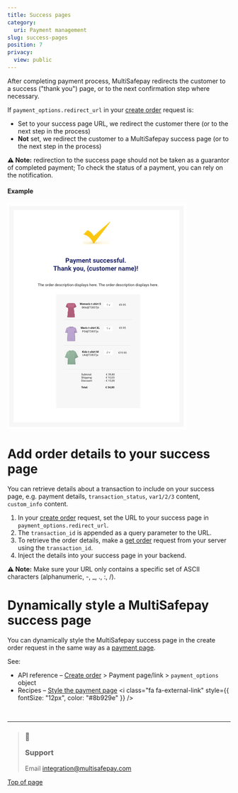 ```yaml
---
title: Success pages
category:
  uri: Payment management
slug: success-pages
position: 7
privacy:
  view: public
---
```

After completing payment process, MultiSafepay redirects the customer to a success ("thank you") page, or to the next confirmation step where necessary.

If `payment_options.redirect_url` in your [create order](/reference/createorder) request is:

* Set to your success page URL, we redirect the customer there (or to the next step in the process)
* **Not** set, we redirect the customer to a MultiSafepay success page (or to the next step in the process)

**⚠️ Note:** redirection to the success page should not be taken as a guarantor of completed payment; To check the status of a payment, you can rely on the notification.

#### Example

<img src="https://raw.githubusercontent.com/MultiSafepay/docs/master/static/img/SuccessPage.png" align="center" />

# Add order details to your success page

You can retrieve details about a transaction to include on your success page, e.g. payment details, `transaction_status`, `var1/2/3` content, `custom_info` content.

1. In your [create order](/reference/createorder) request, set the URL to your success page in `payment_options.redirect_url`.
2. The `transaction_id` is appended as a query parameter to the URL.
3. To retrieve the order details, make a [get order](/reference/getorder) request from your server using the `transaction_id`.
4. Inject the details into your success page in your <Glossary>backend</Glossary>.

**⚠️ Note:** Make sure your URL only contains a specific set of ASCII characters (alphanumeric, -, \_, ., :, /).

# Dynamically style a MultiSafepay success page

You can dynamically style the MultiSafepay success page in the create order request in the same way as a [payment page](/docs/payment-pages/).

See:

* API reference – [Create order](/reference/createorder/) > Payment page/link > `payment_options` object
* Recipes – <a href="https://docs.multisafepay.com/recipes/style-the-payment-page" target="_blank">Style the payment page</a> <i class="fa fa-external-link" style={{ fontSize: "12px", color: "#8b929e" }} />

<br />

***

<blockquote class="callout callout_info">
    <h3 class="callout-heading false">
        <span class="callout-icon">💬</span>
        <p>Support</p>
    </h3>
    <p>Email <a href="mailto:integration@multisafepay.com">integration@multisafepay.com</a></p>
</blockquote>

[Top of page](#)
